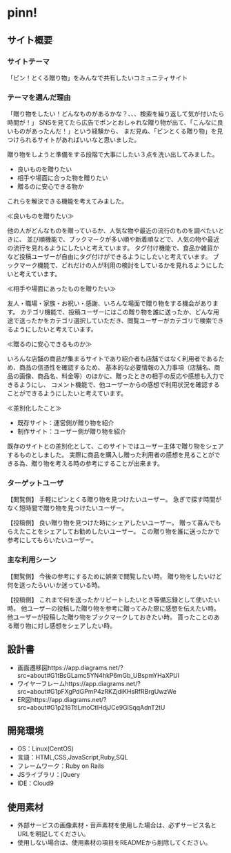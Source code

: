 # pinn!

## サイト概要
### サイトテーマ
「ピン！とくる贈り物」をみんなで共有したいコミュニティサイト


### テーマを選んだ理由
「贈り物をしたい！どんなものがあるかな？、、、検索を繰り返して気が付いたら時間が！」
SNSを見てたら広告でポンとおしゃれな贈り物が出て、「こんなに良いものがあったんだ！」という経験から、
まだ見ぬ、「ピンとくる贈り物」を見つけられるサイトがあればいいなと思いました。

贈り物をしようと準備をする段階で大事にしたい３点を洗い出してみました。


- 良いものを贈りたい
- 相手や場面に合った物を贈りたい
- 贈るのに安心できる物か


これらを解決できる機能を考えてみました。



≪良いものを贈りたい≫


他の人がどんなものを贈っているか、人気な物や最近の流行のものを調べたいときに、
並び順機能で、ブックマークが多い順や新着順などで、人気の物や最近の流行を見れるようにしたいと考えています。
タグ付け機能で、食品か雑貨かなど投稿ユーザーが自由にタグ付けができるようにしたいと考えています。
ブックマーク機能で、どれだけの人が利用の検討をしているかを見れるようにしたいと考えています。


≪相手や場面にあったものを贈りたい≫


友人・職場・家族・お祝い・感謝、いろんな場面で贈り物をする機会があります。
カテゴリ機能で、投稿ユーザーにはこの贈り物を誰に送ったか、どんな用途で送ったかをカテゴリ選択していただき、閲覧ユーザーがカテゴリで検索できるようにしたいと考えています。



≪贈るのに安心できるものか≫


いろんな店舗の商品が集まるサイトであり紹介者も店舗ではなく利用者であるため、商品の信憑性を確認するため、
基本的な必要情報の入力事項（店舗名、商品の画像、商品名、料金等）のほかに、贈ったときの相手の反応や感想も入力できるようにし、
コメント機能で、他ユーザーからの感想で利用状況を確認することができるようにしたいと考えています。




≪差別化したこと≫


- 既存サイト：運営側が贈り物を紹介
- 制作サイト：ユーザー側が贈り物を紹介


既存のサイトとの差別化として、このサイトではユーザー主体で贈り物をシェアするものとしました。
実際に商品を購入し贈った利用者の感想を見ることができる為、贈り物を考える時の参考にすることが出来ます。



### ターゲットユーザ
【閲覧側】
手軽にピンとくる贈り物を見つけたいユーザー。
急ぎで探す時間がなく短時間で贈り物を見つけたいユーザー。

【投稿側】
良い贈り物を見つけた時にシェアしたいユーザー。
贈って喜んでもらえたことをシェアしてお勧めしたいユーザー。
この贈り物を誰に送ったかで参考にしてもらいたいユーザー。

### 主な利用シーン
【閲覧側】
今後の参考にするために娯楽で閲覧したい時。
贈り物をしたいけど何を送ったらいいか迷っている時。


【投稿側】
これまで何を送ったかリピートしたいとき等備忘録として使いたい時。
他ユーザーの投稿した贈り物を参考に贈ってみた際に感想を伝えたい時。
他ユーザーが投稿した贈り物をブックマークしておきたい時。
貰ったことのある贈り物に対し感想をシェアしたい時。

## 設計書
- 画面遷移図https://app.diagrams.net/?src=about#G1tBsGLamc5YN4hkP6mGb_UBspmYHaXPUI
- ワイヤーフレームhttps://app.diagrams.net/?src=about#G1pFXgPdGPmP4zRKZjdiKHsRfRBrgUwzWe
- ER図https://app.diagrams.net/?src=about#G1p218TtILmoCtIHdjJCe9GlSqqAdnT2tU

## 開発環境
- OS：Linux(CentOS)
- 言語：HTML,CSS,JavaScript,Ruby,SQL
- フレームワーク：Ruby on Rails
- JSライブラリ：jQuery
- IDE：Cloud9

## 使用素材
- 外部サービスの画像素材・音声素材を使用した場合は、必ずサービス名とURLを明記してください。
- 使用しない場合は、使用素材の項目をREADMEから削除してください。
